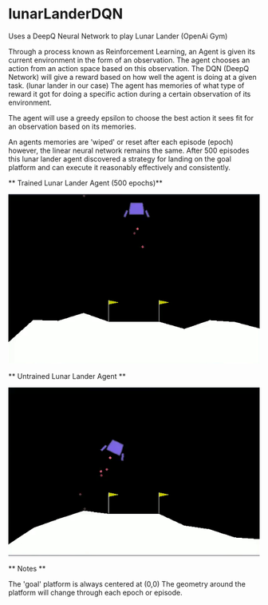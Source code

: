 # lunarLanderDQN
Uses a DeepQ Neural Network to play Lunar Lander (OpenAi Gym)

Through a process known as Reinforcement Learning, an Agent is given its current environment in the form of an 
observation. The agent chooses an action from an action space based on this observation. The DQN (DeepQ Network) will 
give a reward based on how well the agent is doing at a given task. (lunar lander in our case)
The agent has memories of what type of reward it got for doing a specific action during a certain observation of its environment.

The agent will use a greedy epsilon to choose the best action it sees fit for an observation based on its memories.

An agents memories are 'wiped' or reset after each episode (epoch) however, the linear neural network remains the same. After 500 episodes 
this lunar lander agent discovered a strategy for landing on the goal platform and can execute it reasonably effectively and consistently.

** Trained Lunar Lander Agent (500 epochs)**  

![](visuals/trainedGIF.gif)

** Untrained Lunar Lander Agent **  

![](visuals/untrainedGIF.gif)

** Notes **  

The 'goal' platform is always centered at (0,0)
The geometry around the platform will change through each epoch or episode.
